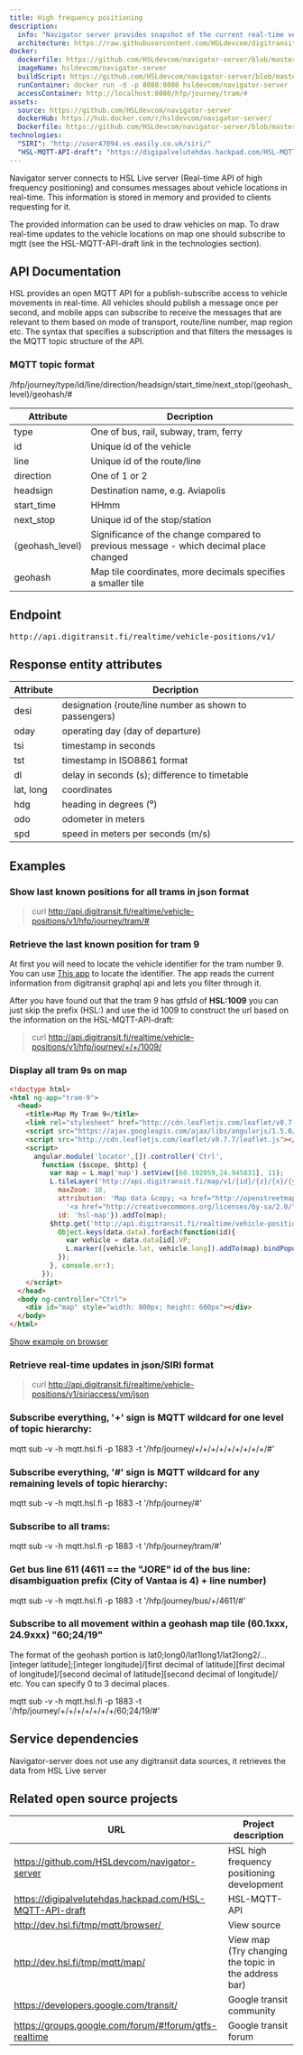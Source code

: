 ```yaml
---
title: High frequency positioning
description:
  info: "Navigator server provides snapshot of the current real-time vehicle location data. Data is provided in two separate formats: json/SIRI and in custom json format."
  architecture: https://raw.githubusercontent.com/HSLdevcom/digitransit-site/master/pages/en/developers/apis/4-realtime-api/vehicle-positions/architecture.xml
docker:
  dockerfile: https://github.com/HSLdevcom/navigator-server/blob/master/Dockerfile
  imageName: hsldevcom/navigator-server
  buildScript: https://github.com/HSLdevcom/navigator-server/blob/master/build-docker-image.sh
  runContainer: docker run -d -p 8080:8080 hsldevcom/navigator-server
  accessContainer: http://localhost:8080/hfp/journey/tram/#
assets:
  source: https://github.com/HSLdevcom/navigator-server
  dockerHub: https://hub.docker.com/r/hsldevcom/navigator-server/
  Dockerfile: https://github.com/HSLdevcom/navigator-server/blob/master/Dockerfile
technologies:  
  "SIRI": "http://user47094.vs.easily.co.uk/siri/"
  "HSL-MQTT-API-draft": "https://digipalvelutehdas.hackpad.com/HSL-MQTT-API-draft"
---
```



Navigator server connects to HSL Live server (Real-time API of high frequency positioning) and consumes messages about vehicle
locations in real-time. This information is stored in memory and provided to clients requesting for it.

The provided information can be used to draw vehicles on map. To draw real-time updates to the vehicle locations on map
one should subscribe to mgtt (see the HSL-MQTT-API-draft link in the technologies section).

## API Documentation

HSL provides an open MQTT API for a publish-subscribe access to vehicle movements in real-time. All vehicles should publish a message once per second, and mobile apps can subscribe to receive the messages that are relevant to them based on mode of transport, route/line number, map region etc. The syntax that specifies a subscription and that filters the messages is the MQTT topic structure of the API.

### MQTT topic format

/hfp/journey/type/id/line/direction/headsign/start_time/next_stop/(geohash_level)/geohash/#

| Attribute       | Decription                                             |
|-----------------|--------------------------------------------------------|
| type            | One of bus, rail, subway, tram, ferry
| id              | Unique id of the vehicle
| line            | Unique id of the route/line
| direction       | One of 1 or 2
| headsign        | Destination name, e.g. Aviapolis
| start_time      | HHmm
| next_stop       | Unique id of the stop/station
| (geohash_level) | Significance of the change compared to previous message - which decimal place changed
| geohash         | Map tile coordinates, more decimals specifies a smaller tile

## Endpoint
<pre>http://api.digitransit.fi/realtime/vehicle-positions/v1/</pre>

## Response entity attributes

| Attribute  | Decription                                             |
|------------|--------------------------------------------------------|
| desi       | designation (route/line number as shown to passengers) |
| oday       | operating day (day of departure)                       |
| tsi        | timestamp in seconds                                   |
| tst        | timestamp in ISO8861 format                            |
| dl         | delay in seconds (s); difference to timetable          |
| lat, long  | coordinates                                            |
| hdg        | heading in degrees (⁰)                                 |
| odo        | odometer in meters                                     |
| spd        | speed in meters per seconds (m/s)                      |

## Examples

### Show last known positions for all trams in json format
> curl http://api.digitransit.fi/realtime/vehicle-positions/v1/hfp/journey/tram/#

### Retrieve the last known position for tram 9

At first you will need to locate the vehicle identifier for the tram number 9. You can use [This app](http://htmlpreview.github.io/?https://gist.githubusercontent.com/siren/459db18bf4b128df0555/raw) to locate the identifier. The app reads the current information from digitransit graphql api and lets you filter through it.

After you have found out that the tram 9 has gtfsId of <strong>HSL:1009</strong> you can just skip the prefix (HSL:) and use the
id 1009 to construct the url based on the information on the HSL-MQTT-API-draft:
> curl http://api.digitransit.fi/realtime/vehicle-positions/v1/hfp/journey/+/+/1009/

### Display all tram 9s on map

```html
<!doctype html>
<html ng-app="tram-9">
  <head>
    <title>Map My Tram 9</title>
    <link rel="stylesheet" href="http://cdn.leafletjs.com/leaflet/v0.7.7/leaflet.css" />
    <script src="https://ajax.googleapis.com/ajax/libs/angularjs/1.5.0/angular.min.js"></script>
    <script src="http://cdn.leafletjs.com/leaflet/v0.7.7/leaflet.js"></script>
    <script>
      angular.module('locator',[]).controller('Ctrl',
        function ($scope, $http) {
          var map = L.map('map').setView([60.192059,24.945831], 11);
          L.tileLayer('http://api.digitransit.fi/map/v1/{id}/{z}/{x}/{y}.png', {
            maxZoom: 18,
            attribution: 'Map data &copy; <a href="http://openstreetmap.org">OpenStreetMap</a> contributors, ' +
              '<a href="http://creativecommons.org/licenses/by-sa/2.0/">CC-BY-SA</a>, ',
            id: 'hsl-map'}).addTo(map);
          $http.get('http://api.digitransit.fi/realtime/vehicle-positions/v1/hfp/journey/+/+/1009/').then(function(data){
            Object.keys(data.data).forEach(function(id){
              var vehicle = data.data[id].VP;
              L.marker([vehicle.lat, vehicle.long]).addTo(map).bindPopup("<pre>" + angular.toJson(vehicle, true) + "</pre>");
            });
          }, console.err);
        });
    </script>
  </head>
  <body ng-controller="Ctrl">
    <div id="map" style="width: 800px; height: 600px"></div>
  </body>
</html>
```
[Show example on browser](http://htmlpreview.github.io/?https://gist.githubusercontent.com/siren/e77696cb5b7c9cd7095c/raw)

### Retrieve real-time updates in json/SIRI format
> curl http://api.digitransit.fi/realtime/vehicle-positions/v1/siriaccess/vm/json

### Subscribe everything,  '+' sign is MQTT wildcard for one level of topic hierarchy:
mqtt sub -v -h mqtt.hsl.fi -p 1883 -t '/hfp/journey/+/+/+/+/+/+/+/+/+/#'

### Subscribe everything,  '#' sign is MQTT wildcard for any remaining levels of topic hierarchy:
mqtt sub -v -h mqtt.hsl.fi -p 1883 -t '/hfp/journey/#'

### Subscribe to all trams:
mqtt sub -v -h mqtt.hsl.fi -p 1883 -t '/hfp/journey/tram/#'

### Get bus line 611 (4611 == the "JORE" id of the bus line: disambiguation prefix (City of Vantaa is 4) + line number)
mqtt sub -v -h mqtt.hsl.fi -p 1883 -t '/hfp/journey/bus/+/4611/#'

### Subscribe to all movement within a geohash map tile (60.1xxx, 24.9xxx) "60;24/19"
The format of the geohash portion is lat0;long0/lat1long1/lat2long2/... [integer latitude];[integer longitude]/[first decimal of latitude][first decimal of longitude]/[second decimal of latitude][second decimal of longitude]/ etc. You can specify 0 to 3 decimal places.

mqtt sub -v -h mqtt.hsl.fi -p 1883 -t '/hfp/journey/+/+/+/+/+/+/+/60;24/19/#'

## Service dependencies
Navigator-server does not use any digitransit data sources, it retrieves the data from HSL Live server

## Related open source projects

| URL                                                       | Project description                                    |
|-----------------------------------------------------------|--------------------------------------------------------|
| https://github.com/HSLdevcom/navigator-server             | HSL high frequency positioning development
| https://digipalvelutehdas.hackpad.com/HSL-MQTT-API-draft  | HSL-MQTT-API 
| http://dev.hsl.fi/tmp/mqtt/browser/                       | View source
| http://dev.hsl.fi/tmp/mqtt/map/                           | View map (Try changing the topic in the address bar)
| https://developers.google.com/transit/                    | Google transit community
| https://groups.google.com/forum/#!forum/gtfs-realtime     | Google transit forum
